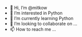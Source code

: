 - 👋 Hi, I’m @mitkow
- 👀 I’m interested in Python
- 🌱 I’m currently learning Python
- 💞️ I’m looking to collaborate on ...
- 📫 How to reach me ...

<!---
mitkow/mitkow is a ✨ special ✨ repository because its `README.md` (this file) appears on your GitHub profile.
You can click the Preview link to take a look at your changes.
--->
